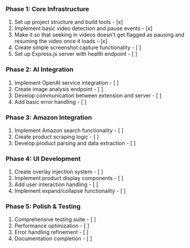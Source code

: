 ### Phase 1: Core Infrastructure
1) Set up project structure and build tools - [x]
2) Implement basic video detection and pause events - [x]
3) Make it so that seeking in videos doesn't get flagged as pausing and resuming the video once it loads - [x]
4) Create simple screenshot capture functionality - [ ]
5) Set up Express.js server with health endpoint - [ ]

### Phase 2: AI Integration
1) Implement OpenAI service integration - [ ]
2) Create image analysis endpoint - [ ]
3) Develop communication between extension and server - [ ]
4) Add basic error handling - [ ]

### Phase 3: Amazon Integration
1) Implement Amazon search functionality - [ ]
2) Create product scraping logic - [ ]
3) Develop product parsing and data extraction - [ ]

### Phase 4: UI Development
1) Create overlay injection system - [ ]
2) Implement product display components - [ ]
3) Add user interaction handling - [ ]
4) Implement expand/collapse functionality - [ ]

### Phase 5: Polish & Testing
1) Comprehensive testing suite - [ ]
2) Performance optimization - [ ]
3) Error handling refinement - [ ]
4) Documentation completion - [ ]
